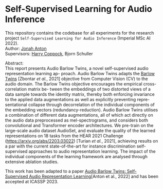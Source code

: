 # Self-Supervised Learning for Audio Inference
This repository contains the codebase for all experiments for the research project `Self-Supervised Learning for Audio Inference` (Imperial MSc AI 2022). <br />
Author: [Jonah Anton](https://github.com/jonahanton) <br />
Supervisors: [Harry Coppock](https://harrycoppock.com/), Bjorn Schuller

Abstract: <br />
This report presents Audio Barlow Twins, a novel self-supervised audio representation learning ap- proach. Audio Barlow Twins adapts the [Barlow Twins](https://arxiv.org/abs/2103.03230) [Zbontar _et al._, 2021] objective from Computer Vision (CV) to the audio domain. The Barlow Twins objective encourages the empirical cross-correlation matrix be- tween the embeddings of two distorted views of a data sample towards the identity matrix, thereby both enforcing invariance to the applied data augmentations as well as explicitly preventing repre- sentational collapse through decorrelation of the individual components of the embedding vectors (redundancy-reduction). Audio Barlow Twins utilises a combination of different data augmentations, all of which act directly on the audio data preprocessed as mel-spectrograms, and considers both convolutional and Transformer encoder architectures. We pre-train on the large-scale audio dataset AudioSet, and evaluate the quality of the learned representations on 18 tasks from the HEAR 2021 Challenge (https://arxiv.org/abs/2203.03022) [Turian _et al._, 2021], achieving results on a par with the current state-of-the-art for instance discrimination self- supervised approaches to audio representation learning. The impact of the individual components of the learning framework are analysed through extensive ablation studies.
<br />

This work has been adapted to a paper [Audio Barlow Twins: Self-Supervised Audio Representation Learning](https://arxiv.org/pdf/2209.14345.pdf)[Anton et al., 2022] and has been accepted at ICASSP 2023.
